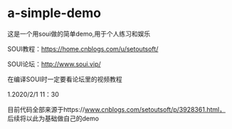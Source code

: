 # a-simple-demo

这是一个用soui做的简单demo,用于个人练习和娱乐

SOUI教程：https://home.cnblogs.com/u/setoutsoft/

SOUI论坛：http://www.soui.vip/

在编译SOUI时一定要看论坛里的视频教程

1.2020/2/1 11：30

目前代码全部来源于https://www.cnblogs.com/setoutsoft/p/3928361.html，  后续将以此为基础做自己的demo